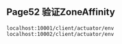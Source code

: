 ## Page52 验证ZoneAffinity
```
localhost:10001/client/actuator/env
localhost:10002/client/actuator/env
```